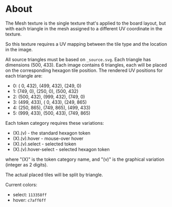 # About

The Mesh texture is the single texture that's applied to the board layout, but with each triangle in the mesh assigned to a different UV coordinate in the texture.

So this texture requires a UV mapping between the tile type and the location in the image.

All source triangles must be based on `_source.svg`.  Each triangle has dimensions (500, 433).  Each image contains 6 triangles, each will be placed on the corresponding hexagon tile position.  The rendered UV positions for each triangle are:
  * 0: (  0, 432), (499, 432), (249,   0)
  * 1: (749,   0), (250,   0), (500, 432)
  * 2: (500, 432), (999, 432), (749,   0)
  * 3: (499, 433), (  0, 433), (249, 865)
  * 4: (250, 865), (749, 865), (499, 433)
  * 5: (999, 433), (500, 433), (749, 865)

Each token category requires these variations:
  * (X).(v) - the standard hexagon token
  * (X).(v).hover - mouse-over hover
  * (X).(v).select - selected token
  * (X).(v).hover-select - selected hexagon token

where "(X)" is the token category name, and "(v)" is the graphical variation (integer as 2 digits).

The actual placed tiles will be split by triangle.

Current colors:
  * select: `113358ff`
  * hover: `c7aff6ff`
